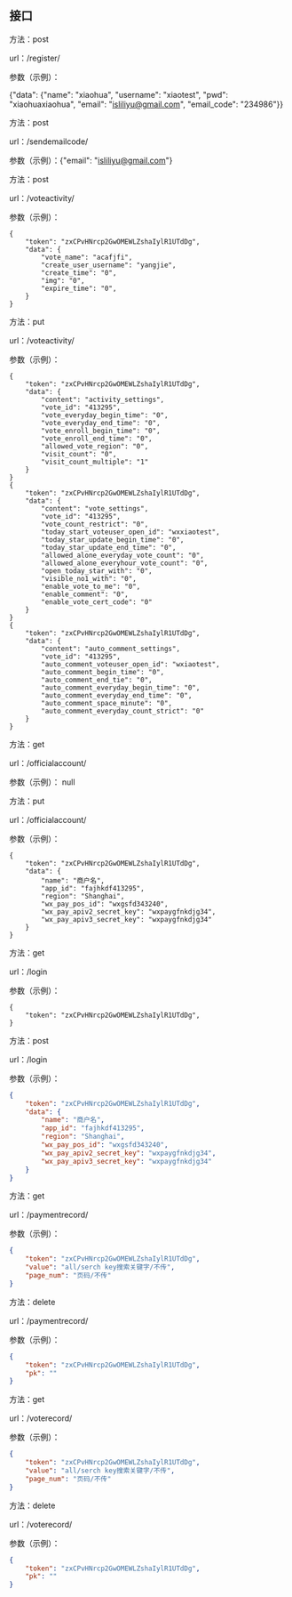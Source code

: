 ## 接口

方法：post

url：/register/

参数（示例）：

{"data": {"name": "xiaohua", "username": "xiaotest", "pwd": "xiaohuaxiaohua", "email": "isliliyu@gmail.com", "email_code": "234986"}}



方法：post

url：/sendemailcode/

参数（示例）：{"email": "isliliyu@gmail.com"}


方法：post

url：/voteactivity/

参数（示例）：
```
{
    "token": "zxCPvHNrcp2GwOMEWLZshaIylR1UTdDg",
    "data": {
        "vote_name": "acafjfi",
        "create_user_username": "yangjie",
        "create_time": "0",
        "img": "0",
        "expire_time": "0",
    }
}
```


方法：put

url：/voteactivity/

参数（示例）：
```
{
    "token": "zxCPvHNrcp2GwOMEWLZshaIylR1UTdDg",
    "data": {
        "content": "activity_settings",
        "vote_id": "413295",
        "vote_everyday_begin_time": "0",
        "vote_everyday_end_time": "0",
        "vote_enroll_begin_time": "0",
        "vote_enroll_end_time": "0",
        "allowed_vote_region": "0",
        "visit_count": "0",
        "visit_count_multiple": "1"
    }
}
{
    "token": "zxCPvHNrcp2GwOMEWLZshaIylR1UTdDg",
    "data": {
        "content": "vote_settings",
        "vote_id": "413295",
        "vote_count_restrict": "0",
        "today_start_voteuser_open_id": "wxxiaotest",
        "today_star_update_begin_time": "0",
        "today_star_update_end_time": "0",
        "allowed_alone_everyday_vote_count": "0",
        "allowed_alone_everyhour_vote_count": "0",
        "open_today_star_with": "0",
		"visible_no1_with": "0",
		"enable_vote_to_me": "0",
		"enable_comment": "0",
		"enable_vote_cert_code": "0"
    }
}
{
    "token": "zxCPvHNrcp2GwOMEWLZshaIylR1UTdDg",
    "data": {
        "content": "auto_comment_settings",
        "vote_id": "413295",
        "auto_comment_voteuser_open_id": "wxiaotest",
        "auto_comment_begin_time": "0",
        "auto_comment_end_tie": "0",
        "auto_comment_everyday_begin_time": "0",
        "auto_comment_everyday_end_time": "0",
        "auto_comment_space_minute": "0",
        "auto_comment_everyday_count_strict": "0"
    }
}
```



方法：get

url：/officialaccount/

参数（示例）：
null



方法：put

url：/officialaccount/

参数（示例）：
```
{
    "token": "zxCPvHNrcp2GwOMEWLZshaIylR1UTdDg",
    "data": {
        "name": "商户名",
        "app_id": "fajhkdf413295",
        "region": "Shanghai",
        "wx_pay_pos_id": "wxgsfd343240",
        "wx_pay_apiv2_secret_key": "wxpaygfnkdjg34",
        "wx_pay_apiv3_secret_key": "wxpaygfnkdjg34"
    }
}
```

方法：get

url：/login

参数（示例）：
```
{
    "token": "zxCPvHNrcp2GwOMEWLZshaIylR1UTdDg",
}
```


方法：post

url：/login

参数（示例）：
```json
{
    "token": "zxCPvHNrcp2GwOMEWLZshaIylR1UTdDg",
    "data": {
        "name": "商户名",
        "app_id": "fajhkdf413295",
        "region": "Shanghai",
        "wx_pay_pos_id": "wxgsfd343240",
        "wx_pay_apiv2_secret_key": "wxpaygfnkdjg34",
        "wx_pay_apiv3_secret_key": "wxpaygfnkdjg34"
    }
}
```



方法：get

url：/paymentrecord/

参数（示例）：

```json
{
    "token": "zxCPvHNrcp2GwOMEWLZshaIylR1UTdDg",
    "value": "all/serch key搜索关键字/不传", 
  	"page_num": "页码/不传"
}
```



方法：delete

url：/paymentrecord/

参数（示例）：

```json
{
    "token": "zxCPvHNrcp2GwOMEWLZshaIylR1UTdDg",
    "pk": ""
}
```



方法：get

url：/voterecord/

参数（示例）：

```json
{
    "token": "zxCPvHNrcp2GwOMEWLZshaIylR1UTdDg",
    "value": "all/serch key搜索关键字/不传", 
  	"page_num": "页码/不传"
}
```



方法：delete

url：/voterecord/

参数（示例）：

```json
{
    "token": "zxCPvHNrcp2GwOMEWLZshaIylR1UTdDg",
    "pk": ""
}
```




